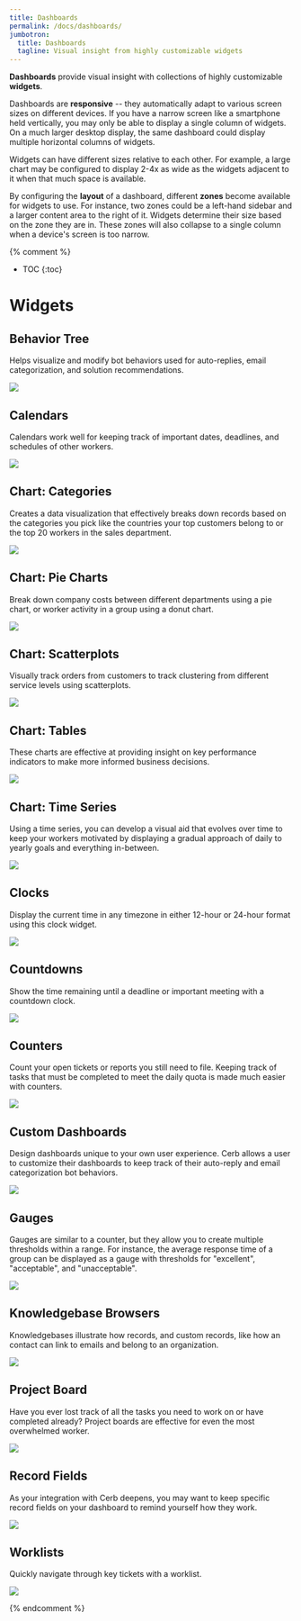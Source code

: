 ```yaml
---
title: Dashboards
permalink: /docs/dashboards/
jumbotron:
  title: Dashboards
  tagline: Visual insight from highly customizable widgets
---
```


**Dashboards** provide visual insight with collections of highly customizable **widgets**.

Dashboards are **responsive** -- they automatically adapt to various screen sizes on different devices. If you have a narrow screen like a smartphone held vertically, you may only be able to display a single column of widgets. On a much larger desktop display, the same dashboard could display multiple horizontal columns of widgets.

Widgets can have different sizes relative to each other. For example, a large chart may be configured to display 2-4x as wide as the widgets adjacent to it when that much space is available.

By configuring the **layout** of a dashboard, different **zones** become available for widgets to use. For instance, two zones could be a left-hand sidebar and a larger content area to the right of it. Widgets determine their size based on the zone they are in. These zones will also collapse to a single column when a device's screen is too narrow.

{% comment %}
* TOC
{:toc}

# Widgets

## Behavior Tree

Helps visualize and modify bot behaviors used for auto-replies, email categorization, and solution recommendations.

<div class="cerb-screenshot">
<img src="/assets/images/docs/getting-started/behavior-tree.png" class="screenshot">
</div>
 
## Calendars

Calendars work well for keeping track of important dates, deadlines, and schedules of other workers.

<div class="cerb-screenshot">
<img src="/assets/images/docs/getting-started/calendar.png" class="screenshot">
</div>

## Chart: Categories

Creates a data visualization that effectively breaks down records based on the categories you pick like the countries your top customers belong to or the top 20 workers in the sales department.

<div class="cerb-screenshot">
<img src="/assets/images/docs/getting-started/chart-categories.png" class="screenshot">
</div>

## Chart: Pie Charts

Break down company costs between different departments using a pie chart, or worker activity in a group using a donut chart.

<div class="cerb-screenshot">
<img src="/assets/images/docs/getting-started/pie-donutcharts.png" class="screenshot">
</div>

## Chart: Scatterplots

Visually track orders from customers to track clustering from different service levels using scatterplots.

<div class="cerb-screenshot">
<img src="/assets/images/docs/getting-started/chart-scatterplots.png" class="screenshot">
</div>

## Chart: Tables

These charts are effective at providing insight on key performance indicators to make more informed business decisions. 

<div class="cerb-screenshot">
<img src="/assets/images/docs/getting-started/chart-tables.png" class="screenshot">
</div>

## Chart: Time Series

Using a time series, you can develop a visual aid that evolves over time to keep your workers motivated by displaying a gradual approach of daily to yearly goals and everything in-between.

<div class="cerb-screenshot">
<img src="/assets/images/docs/getting-started/chart-timeseries.png" class="screenshot">
</div>

## Clocks

Display the current time in any timezone in either 12-hour or 24-hour format using this clock widget.

<div class="cerb-screenshot">
<img src="/assets/images/docs/getting-started/clock.png" class="screenshot">
</div>

## Countdowns

Show the time remaining until a deadline or important meeting with a countdown clock.

<div class="cerb-screenshot">
<img src="/assets/images/docs/getting-started/countdown.png" class="screenshot">
</div>

## Counters

Count your open tickets or reports you still need to file. Keeping track of tasks that must be completed to meet the daily quota is made much easier with counters.

<div class="cerb-screenshot">
<img src="/assets/images/docs/getting-started/counter.png" class="screenshot">
</div>

## Custom Dashboards

Design dashboards unique to your own user experience. Cerb allows a user to customize their dashboards to keep track of their auto-reply and email categorization bot behaviors. 

<div class="cerb-screenshot">
<img src="/assets/images/docs/getting-started/customdashboard.png" class="screenshot"/>
</div>

## Gauges

Gauges are similar to a counter, but they allow you to create multiple thresholds within a range.  For instance, the average response time of a group can be displayed as a gauge with thresholds for "excellent", "acceptable", and "unacceptable".

<div class="cerb-screenshot">
<img src="/assets/images/docs/getting-started/gauge.png" class="screenshot">
</div>

## Knowledgebase Browsers

Knowledgebases illustrate how records, and custom records, like how an contact can link to emails 
and belong to an organization.

<div class="cerb-screenshot">
<img src="/assets/images/docs/getting-started/knowledgebase-browser.png" class="screenshot">
</div>

## Project Board

Have you ever lost track of all the tasks you need to work on or have completed already? Project boards are effective for even the most overwhelmed worker. 

<div class="cerb-screenshot">
<img src="/assets/images/docs/getting-started/project-board.png" class="screenshot">
</div>

## Record Fields

As your integration with Cerb deepens, you may want to keep specific record fields on your dashboard to remind yourself how they work.

<div class="cerb-screenshot">
<img src="/assets/images/docs/getting-started/record-fields.png" class="screenshot">
</div>

## Worklists

Quickly navigate through key tickets with a worklist.

<div class="cerb-screenshot">
<img src="/assets/images/docs/getting-started/worklists.png" class="screenshot">
</div>

{% endcomment %}
